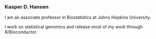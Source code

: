 ### Kasper D. Hansen

I am an associate professor in Biostatistics at Johns Hopkins University.

I work on statistical genomics and release most of my work through R/Bioconductor.

<!--
**kasperdanielhansen/kasperdanielhansen** is a ✨ _special_ ✨ repository because its `README.md` (this file) appears on your GitHub profile.

Here are some ideas to get you started:

- 🔭 I’m currently working on ...
- 🌱 I’m currently learning ...
- 👯 I’m looking to collaborate on ...
- 🤔 I’m looking for help with ...
- 💬 Ask me about ...
- 📫 How to reach me: ...
- 😄 Pronouns: ...
- ⚡ Fun fact: ...
-->
